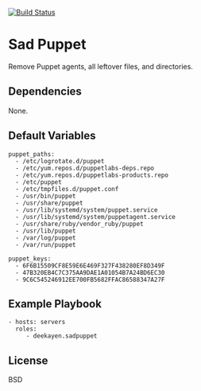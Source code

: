 [![Build Status](https://travis-ci.org/deekayen/ansible-role-sadpuppet.svg?branch=master)](https://travis-ci.org/deekayen/ansible-role-sadpuppet)

Sad Puppet
==========

Remove Puppet agents, all leftover files, and directories.

Dependencies
------------

None.

Default Variables
-----------------

    puppet_paths:
      - /etc/logrotate.d/puppet
      - /etc/yum.repos.d/puppetlabs-deps.repo
      - /etc/yum.repos.d/puppetlabs-products.repo
      - /etc/puppet
      - /etc/tmpfiles.d/puppet.conf
      - /usr/bin/puppet
      - /usr/share/puppet
      - /usr/lib/systemd/system/puppet.service
      - /usr/lib/systemd/system/puppetagent.service
      - /usr/share/ruby/vendor_ruby/puppet
      - /usr/lib/puppet
      - /var/log/puppet
      - /var/run/puppet

    puppet_keys:
      - 6F6B15509CF8E59E6E469F327F438280EF8D349F
      - 47B320EB4C7C375AA9DAE1A01054B7A24BD6EC30
      - 9C6C545246912EE700FB5682FFAC86588347A27F

Example Playbook
----------------

    - hosts: servers
      roles:
         - deekayen.sadpuppet

License
-------

BSD
